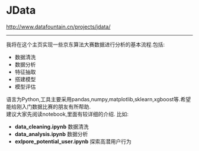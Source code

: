 # JData
http://www.datafountain.cn/projects/jdata/

------------
我将在这个主页实现一些京东算法大赛数据进行分析的基本流程.包括:  
- 数据清洗
- 数据分析
- 特征抽取
- 搭建模型
- 模型评估  

语言为Python,工具主要采用pandas,numpy,matplotlib,sklearn,xgboost等.希望能给刚入门数据比赛的朋友有所帮助.  
建议大家先阅读notebook,里面有较详细的介绍. 比如:
- **data_cleaning.ipynb**              数据清洗
- **data_analysis.ipynb**              数据分析
- **exlpore_potential_user.ipynb**     探索高潜用户行为
